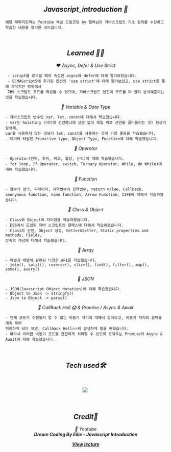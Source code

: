 <h2 align="center"><em>Javascript_introduction 📌</em></h2>

```
해당 레파지토리는 Youtube 채널 드림코딩 by 엘리님의 자바스크립트 기초 강의를 수강하고 학습한 내용을 정리한 코드입니다.
```
<br/>

<h2 align="center"><em>Learned 👩‍🎓</em></h2>
<p align="center"><em>❤️ Async, Defer & Use Strict </em></p>

```
 - script를 로드할 때의 속성인 async와 defer에 대해 알아보았습니다.
 - ECMAScript5에 추가된 옵션인 'use strict'에 대해 알아보았고, use strict를 통해 상식적인 범위에서
 자바 스크립트 코드를 작성할 수 있으며, 자바스크립트 엔진이 코드를 더 빨리 분석해준다는 것을 학습했습니다.
```
<p align="center"><em>🧡 Variable & Data Type </em></p>

```
- 자바스크립트 변수인 var, let, const에 대해서 학습했습니다.
- var는 hoisting (어디에 선언했냐에 상관 없이 제일 위로 선언을 끌어올리는 것) 현상이 발생해,
var를 사용하지 않는 것보다 let, const를 사용하는 것이 가장 좋음을 학습했습니다.
- 데이터 타입인 Primitive type, Object Type, Function에 대해 학습했습니다.
```

<p align="center"><em>💛 Operator </em></p>

```
- Operator(전위, 후위, 비교, 할당, 논리)에 대해 학습했습니다.
- for loop, If Operator, switch, Ternary Operator, While, do While)에 대해 학습했습니다.
```

<p align="center"><em>💚 Function </em></p>

```
- 함수의 정의, 파라미터, 지역변수와 전역변수, return value, Callback,
anonymous function, name function, Arrow Function, IIFE에 대해서 학습하였습니다.
```

<p align="center"><em>💙 Class & Object </em></p>

```
- Class와 Object의 차이점을 학습하였습니다.
- ES6에서 도입된 자바 스크립트의 클래스에 대해서 학습하였습니다.
- Class의 선언, Object 생성, Getter&Setter, Static properties and methods, Fields,
상속의 개념에 대해서 학습했습니다.
```

<p align="center"><em>💜 Array </em></p>

```
- 배열과 배열에 관련된 다양한 API를 학습했습니다.
- join(), split(), reverse(), slice(), find(), filter(), map(), 
some(), every()
```

<p align="center"><em>🤎 JSON </em></p>

```
- JSON(Javascript Object Notation)에 대해 학습했습니다.
- Object to Json -> stringfy()
- Json to Object -> parse()
```

<p align="center"><em>🖤 CallBack Hell 😱 & Promise / Async & Await</em></p>

```
- 언제 코드가 수행될지 알 수 없는 비동기 처리에 대해서 알아보고, 비동기 처리의 콜백을 계속 묶어
처리하게 되다 보면, Callback Hell🔥🔥이 발생하게 됨을 배웠습니다.
- 따라서 이러한 비동기 코드를 간편하게 처리할 수 있도록 도와주는 Promise와 Async & Await에 대해 학습했습니다.
```

 <br/>

<h2 align="center"><em>Tech used🛠</em></h2>
<br/>
<p align="center">
  <img src="https://img.shields.io/badge/-Javascript-F7DF1E?style=for-the-badge&logo=Javascript&logoColor=white"/></a>&nbsp<br/>
</p></br>

<h2 align="center"><em>Credit🙏</em></h2>
<p align="center"><em>💜 Youtube<br><strong>Dream Coding By Ellie - Javascript Introduction</strong></em></p>
<p align="center"><em><strong><a href="https://www.youtube.com/channel/UC_4u-bXaba7yrRz_6x6kb_w">View lecture</strong></em></p>
